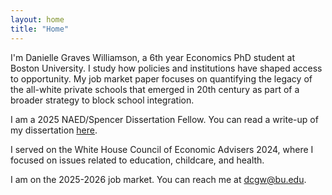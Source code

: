 ```yaml
---
layout: home
title: "Home"
---
```


I'm Danielle Graves Williamson, a 6th year Economics PhD student at Boston University. I study how policies and institutions have shaped access to opportunity. My job market paper focuses on quantifying the legacy of the all-white private schools that emerged in 20th century as part of a broader strategy to block school integration. 

I am a 2025 NAED/Spencer Dissertation Fellow. You can read a write-up of my dissertation [here](https://naeducation.org/awardee/danielle-graves-williamson/). 

I served on the White House Council of Economic Advisers 2024, where I focused on issues related to education, childcare, and health.

I am on the 2025-2026 job market. You can reach me at <dcgw@bu.edu>.

